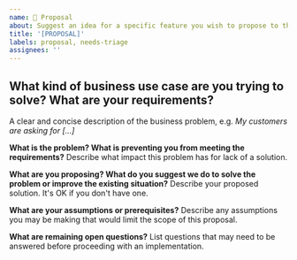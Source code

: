```yaml
---
name: 💭 Proposal
about: Suggest an idea for a specific feature you wish to propose to the community for comment
title: '[PROPOSAL]'
labels: proposal, needs-triage
assignees: ''
---
```

## What kind of business use case are you trying to solve? What are your requirements?
A clear and concise description of the business problem, e.g. _My customers are asking for [...]_

**What is the problem? What is preventing you from meeting the requirements?**
Describe what impact this problem has for lack of a solution.

**What are you proposing? What do you suggest we do to solve the problem or improve the existing situation?**
Describe your proposed solution. It's OK if you don't have one.

**What are your assumptions or prerequisites?**
Describe any assumptions you may be making that would limit the scope of this proposal.

**What are remaining open questions?**
List questions that may need to be answered before proceeding with an implementation.
